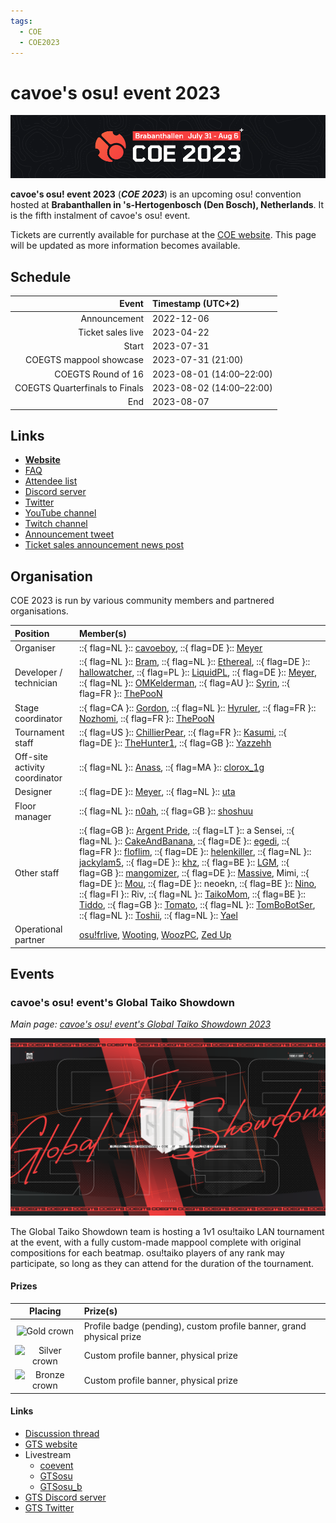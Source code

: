 ```yaml
---
tags:
  - COE
  - COE2023
---
```


# cavoe's osu! event 2023

![COE 2023 banner](img/banner.png)

**cavoe's osu! event 2023** (***COE 2023***) is an upcoming osu! convention hosted at **Brabanthallen in 's-Hertogenbosch (Den Bosch), Netherlands**. It is the fifth instalment of cavoe's osu! event.

Tickets are currently available for purchase at the [COE website](https://cavoeboy.com/). This page will be updated as more information becomes available.

## Schedule

| Event | Timestamp (UTC+2) |
| --: | :-- |
| Announcement | 2022-12-06 |
| Ticket sales live | 2023-04-22 |
| Start | 2023-07-31 |
| COEGTS mappool showcase | 2023-07-31 (21:00) |
| COEGTS Round of 16 | 2023-08-01 (14:00–22:00) |
| COEGTS Quarterfinals to Finals | 2023-08-02 (14:00–22:00) |
| End | 2023-08-07 |

## Links

- **[Website](https://cavoeboy.com/)**
- [FAQ](https://cavoeboy.com/faq)
- [Attendee list](https://cavoeboy.com/attendees)
- [Discord server](https://discord.com/invite/d6ru6PVcSY)
- [Twitter](https://twitter.com/CavoesOsuEvent)
- [YouTube channel](https://www.youtube.com/@coevent)
- [Twitch channel](https://www.twitch.tv/coevent)
- [Announcement tweet](https://twitter.com/CavoesOsuEvent/status/1600211082370424832)
- [Ticket sales announcement news post](https://osu.ppy.sh/home/news/2023-04-27-coe-2023-ticket-sales-live)

## Organisation

COE 2023 is run by various community members and partnered organisations.

| Position | Member(s) |
| :-- | :-- |
| Organiser | ::{ flag=NL }:: [cavoeboy](https://osu.ppy.sh/users/7361815), ::{ flag=DE }:: [Meyer](https://osu.ppy.sh/users/5452367) |
| Developer / technician | ::{ flag=NL }:: [Bram](https://osu.ppy.sh/users/7581482), ::{ flag=NL }:: [Ethereal](https://osu.ppy.sh/users/9357932), ::{ flag=DE }:: [hallowatcher](https://osu.ppy.sh/users/1874761), ::{ flag=PL }:: [LiquidPL](https://osu.ppy.sh/users/5044384), ::{ flag=DE }:: [Meyer](https://osu.ppy.sh/users/5452367), ::{ flag=NL }:: [OMKelderman](https://osu.ppy.sh/users/2756335), ::{ flag=AU }:: [Syrin](https://osu.ppy.sh/users/5701575), ::{ flag=FR }:: [ThePooN](https://osu.ppy.sh/users/718454) |
| Stage coordinator | ::{ flag=CA }:: [Gordon](https://osu.ppy.sh/users/7856835), ::{ flag=NL }:: [Hyruler](https://osu.ppy.sh/users/7161345), ::{ flag=FR }:: [Nozhomi](https://osu.ppy.sh/users/2716981), ::{ flag=FR }:: [ThePooN](https://osu.ppy.sh/users/718454) |
| Tournament staff | ::{ flag=US }:: [ChillierPear](https://osu.ppy.sh/users/9501251), ::{ flag=FR }:: [Kasumi](https://osu.ppy.sh/users/6177263), ::{ flag=DE }:: [TheHunter1](https://osu.ppy.sh/users/6496016), ::{ flag=GB }:: [Yazzehh](https://osu.ppy.sh/users/7068973) |
| Off-site activity coordinator | ::{ flag=NL }:: [Anass](https://osu.ppy.sh/users/19743946), ::{ flag=MA }:: [clorox\_1g](https://osu.ppy.sh/users/9702728) |
| Designer | ::{ flag=DE }:: [Meyer](https://osu.ppy.sh/users/5452367), ::{ flag=NL }:: [uta](https://osu.ppy.sh/users/9315038) |
| Floor manager | ::{ flag=NL }:: [n0ah](https://osu.ppy.sh/users/3086393), ::{ flag=GB }:: [shoshuu](https://osu.ppy.sh/users/10337355) |
| Other staff | ::{ flag=GB }:: [Argent Pride](https://osu.ppy.sh/users/12008928), ::{ flag=LT }:: a Sensei, ::{ flag=NL }:: [CakeAndBanana](https://osu.ppy.sh/users/1981424), ::{ flag=DE }:: [egedi](https://osu.ppy.sh/users/3975137), ::{ flag=FR }:: [floflim](https://osu.ppy.sh/users/5954015), ::{ flag=DE }:: [helenkiller](https://osu.ppy.sh/users/16182877), ::{ flag=NL }:: [jackylam5](https://osu.ppy.sh/users/1540807), ::{ flag=DE }:: [khz](https://osu.ppy.sh/users/9254536), ::{ flag=BE }:: [LGM](https://osu.ppy.sh/users/24518245), ::{ flag=GB }:: [mangomizer](https://osu.ppy.sh/users/1893718), ::{ flag=DE }:: [Massive](https://osu.ppy.sh/users/11163973), Mimi, ::{ flag=DE }:: [Mou](https://osu.ppy.sh/users/1453009), ::{ flag=DE }:: neoekn, ::{ flag=BE }:: [Nino](https://osu.ppy.sh/users/10081296), ::{ flag=FI }:: Riv, ::{ flag=NL }:: [TaikoMom](https://osu.ppy.sh/users/9086438), ::{ flag=BE }:: [Tiddo](https://osu.ppy.sh/users/11257873), ::{ flag=GB }:: [Tomato](https://osu.ppy.sh/users/9239206), ::{ flag=NL }:: [TomBoBotSer](https://osu.ppy.sh/users/7273315), ::{ flag=NL }:: [Toshii](https://osu.ppy.sh/users/12091138), ::{ flag=NL }:: [Yael](https://osu.ppy.sh/users/3875866) |
| Operational partner | [osu!frlive](https://osufr.live/), [Wooting](https://next.wooting.io/), [WoozPC](https://woozpc.nl/), [Zed Up](https://www.zed-up.de/) |

## Events

### cavoe's osu! event's Global Taiko Showdown

*Main page: [cavoe's osu! event's Global Taiko Showdown 2023](/wiki/Tournaments/GTS/COEGTS_2023)*

![COEGTS 2023 banner](/wiki/Tournaments/GTS/COEGTS_2023/img/banner.png)

The Global Taiko Showdown team is hosting a 1v1 osu!taiko LAN tournament at the event, with a fully custom-made mappool complete with original compositions for each beatmap. osu!taiko players of any rank may participate, so long as they can attend for the duration of the tournament.

#### Prizes

| Placing | Prize(s) |
| :-: | :-- |
| ![Gold crown](/wiki/shared/crown-gold.png "1st place") | Profile badge (pending), custom profile banner, grand physical prize |
| ![Silver crown](/wiki/shared/crown-silver.png "2nd place") | Custom profile banner, physical prize |
| ![Bronze crown](/wiki/shared/crown-bronze.png "3rd place") | Custom profile banner, physical prize |

#### Links

- [Discussion thread](https://osu.ppy.sh/community/forums/topics/1775360)
- [GTS website](https://gtsosu.com/coegts/home)
- Livestream
  - [coevent](https://www.twitch.tv/coevent)
  - [GTSosu](https://www.twitch.tv/gtsosu)
  - [GTSosu\_b](https://www.twitch.tv/gtsosu_b)
- [GTS Discord server](https://discord.com/invite/3mGC3HB)
- [GTS Twitter](https://twitter.com/GTSosu)
